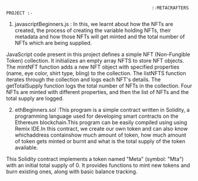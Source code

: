                                                            :-METACRAFTERS PROJECT :-
                                                             
1. javascriptBeginners.js : In this, we learnt about how the NFTs are created, the process of creating the variable holding NFTs,
their metadata and how those NFTs will get minted and the total number of NFTs which are being supplied.    


JavaScript code present in this project defines a simple NFT (Non-Fungible Token) collection. It initializes an empty array NFTS to store NFT objects. The mintNFT function adds a new NFT object with specified properties (name, eye color, shirt type, bling) to the collection. The listNFTS function iterates through the collection and logs each NFT's details. The getTotalSupply function logs the total number of NFTs in the collection. Four NFTs are minted with different properties, and then the list of NFTs and the total supply are logged.

                                                                   
2. ethBeginners.sol :This program is a simple contract written in Solidity, a programming language used for developing smart contracts on  the Ethereum blockchain.This program can be easily compiled using using Remix IDE.In this contract, we create our own                       token and can also know whichaddress containshow much amount of token, how much amount of token gets minted or burnt                         and what is the total supply of the token available.

This Solidity contract implements a token named "Meta" (symbol: "Mta") with an initial total supply of 0. It provides functions to mint new tokens and burn existing ones, along with basic balance tracking. 
